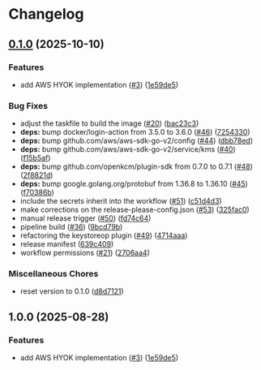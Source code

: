 # Changelog

## [0.1.0](https://github.com/openkcm/keystore-plugins/compare/v1.0.0...v0.1.0) (2025-10-10)


### Features

* add AWS HYOK implementation ([#3](https://github.com/openkcm/keystore-plugins/issues/3)) ([1e59de5](https://github.com/openkcm/keystore-plugins/commit/1e59de5b29c79506174c55d54ddc6fe290cacb13))


### Bug Fixes

* adjust the taskfile to build the image ([#20](https://github.com/openkcm/keystore-plugins/issues/20)) ([bac23c3](https://github.com/openkcm/keystore-plugins/commit/bac23c3c702acdc49d9646c8c1234d80245a2c08))
* **deps:** bump docker/login-action from 3.5.0 to 3.6.0 ([#46](https://github.com/openkcm/keystore-plugins/issues/46)) ([7254330](https://github.com/openkcm/keystore-plugins/commit/7254330525b6fde931cd038be1418a715b5a3d90))
* **deps:** bump github.com/aws/aws-sdk-go-v2/config ([#44](https://github.com/openkcm/keystore-plugins/issues/44)) ([dbb78ed](https://github.com/openkcm/keystore-plugins/commit/dbb78ed34281f6b43e0f79859268c27ca3f586e6))
* **deps:** bump github.com/aws/aws-sdk-go-v2/service/kms ([#40](https://github.com/openkcm/keystore-plugins/issues/40)) ([f15b5af](https://github.com/openkcm/keystore-plugins/commit/f15b5afc896399750258afa51173d79f23a00883))
* **deps:** bump github.com/openkcm/plugin-sdk from 0.7.0 to 0.7.1 ([#48](https://github.com/openkcm/keystore-plugins/issues/48)) ([2f8821d](https://github.com/openkcm/keystore-plugins/commit/2f8821d8d6f7ae85e1162dd7808eb827d89b3fc6))
* **deps:** bump google.golang.org/protobuf from 1.36.8 to 1.36.10 ([#45](https://github.com/openkcm/keystore-plugins/issues/45)) ([f70386b](https://github.com/openkcm/keystore-plugins/commit/f70386b05fc5542e0d6b01da62372c22b412b4ce))
* include the secrets inherit into the workflow ([#51](https://github.com/openkcm/keystore-plugins/issues/51)) ([c51d4d3](https://github.com/openkcm/keystore-plugins/commit/c51d4d37c9ed0a802a06913cfcd7fb5a11749e98))
* make corrections on the release-please-config.json ([#53](https://github.com/openkcm/keystore-plugins/issues/53)) ([325fac0](https://github.com/openkcm/keystore-plugins/commit/325fac0bfae004d50da282d84345bb5250db2592))
* manual release trigger ([#50](https://github.com/openkcm/keystore-plugins/issues/50)) ([fd74c64](https://github.com/openkcm/keystore-plugins/commit/fd74c647049253ce89fde876a69d3767ab5ae2be))
* pipeline build ([#36](https://github.com/openkcm/keystore-plugins/issues/36)) ([9bcd79b](https://github.com/openkcm/keystore-plugins/commit/9bcd79b3c496d3cab7e3582c68797c15a8fc797b))
* refactoring the keystoreop plugin ([#49](https://github.com/openkcm/keystore-plugins/issues/49)) ([4714aaa](https://github.com/openkcm/keystore-plugins/commit/4714aaa45eca7b1c95c7d7224ef86b87a249eb08))
* release manifest ([639c409](https://github.com/openkcm/keystore-plugins/commit/639c4099ed4fd3b228839b59ad2e4f8305c31db5))
* workflow permissions ([#21](https://github.com/openkcm/keystore-plugins/issues/21)) ([2706aa4](https://github.com/openkcm/keystore-plugins/commit/2706aa499c21329bfbf4769ba3b5624add367f4e))


### Miscellaneous Chores

* reset version to 0.1.0 ([d8d7121](https://github.com/openkcm/keystore-plugins/commit/d8d71211c05543b04ea25f26dac867b3293bd7d5))

## 1.0.0 (2025-08-28)


### Features

* add AWS HYOK implementation ([#3](https://github.com/openkcm/keystore-plugins/issues/3)) ([1e59de5](https://github.com/openkcm/keystore-plugins/commit/1e59de5b29c79506174c55d54ddc6fe290cacb13))
